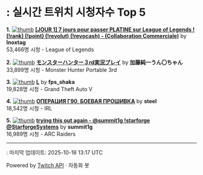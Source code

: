 # : 실시간 트위치 시청자수 Top 5

**1.** [![thumb](https://static-cdn.jtvnw.net/previews-ttv/live_user_inoxtag-320x180.jpg)](https://twitch.tv/Inoxtag)
**[[JOUR 1] 7 jours pour passer PLATINE sur League of Legends ! (!rank) (!point) (!revolut) (!revocash) - (Collaboration Commerciale)](https://twitch.tv/Inoxtag)** by **Inoxtag**<br>53,466명 시청  - League of Legends

**2.** [![thumb](https://static-cdn.jtvnw.net/previews-ttv/live_user_kato_junichi0817-320x180.jpg)](https://twitch.tv/加藤純一うん〇ちゃん)
**[モンスターハンター３rd実況プレイ](https://twitch.tv/加藤純一うん〇ちゃん)** by **加藤純一うん〇ちゃん**<br>33,899명 시청  - Monster Hunter Portable 3rd

**3.** [![thumb](https://static-cdn.jtvnw.net/previews-ttv/live_user_fps_shaka-320x180.jpg)](https://twitch.tv/fps_shaka)
**[L](https://twitch.tv/fps_shaka)** by **fps_shaka**<br>19,828명 시청  - Grand Theft Auto V

**4.** [![thumb](https://static-cdn.jtvnw.net/previews-ttv/live_user_steel-320x180.jpg)](https://twitch.tv/steel)
**[ОПЕРАЦИЯ Г90, БОЕВАЯ ПРОШИВКА](https://twitch.tv/steel)** by **steel**<br>18,542명 시청  - IRL

**5.** [![thumb](https://static-cdn.jtvnw.net/previews-ttv/live_user_summit1g-320x180.jpg)](https://twitch.tv/summit1g)
**[trying this out again - @summit1g !starforge @StarforgeSystems](https://twitch.tv/summit1g)** by **summit1g**<br>16,989명 시청  - ARC Raiders


---
: 마지막 업데이트: 2025-10-18 13:17 UTC

Powered by [Twitch API](https://dev.twitch.tv/docs/api/reference) · 자동화 봇